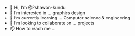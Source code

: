 - 👋 Hi, I’m @Pshawon-kundu
- 👀 I’m interested in ... graphics design
- 🌱 I’m currently learning ... Computer science & engineering
- 💞️ I’m looking to collaborate on ... projects
- 📫 How to reach me ... 

<!---
Pshawon-kundu/Pshawon-kundu is a ✨ special ✨ repository because its `README.md` (this file) appears on your GitHub profile.
You can click the Preview link to take a look at your changes.
--->

